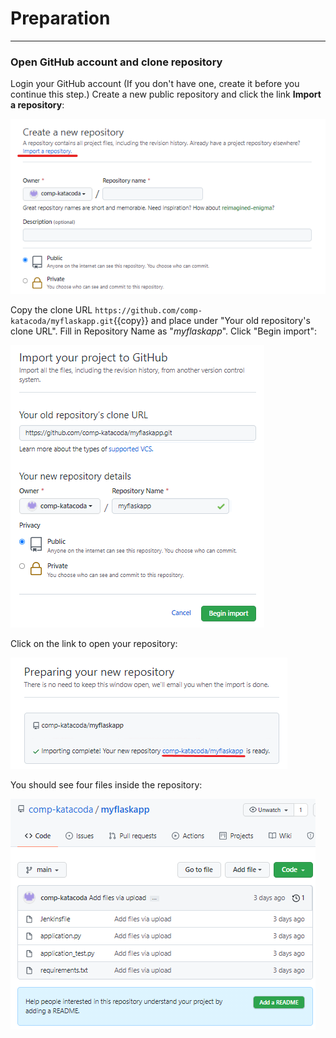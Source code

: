 # Preparation

----------------------------------

### Open GitHub account and clone repository

Login your GitHub account (If you don't have one, create it before you continue this step.) Create a new public repository and click the link **Import a repository**:

![Picture1](./assets/Picture1.png)

Copy the clone URL `https://github.com/comp-katacoda/myflaskapp.git`{{copy}} and place under "Your old repository's clone URL". Fill in Repository Name as "_myflaskapp_". Click "Begin import":

![Picture2](./assets/Picture2.png)

Click on the link to open your repository:

![Picture3](./assets/Picture3.png)

You should see four files inside the repository:

![Picture4](./assets/Picture4.png)

<br/>
